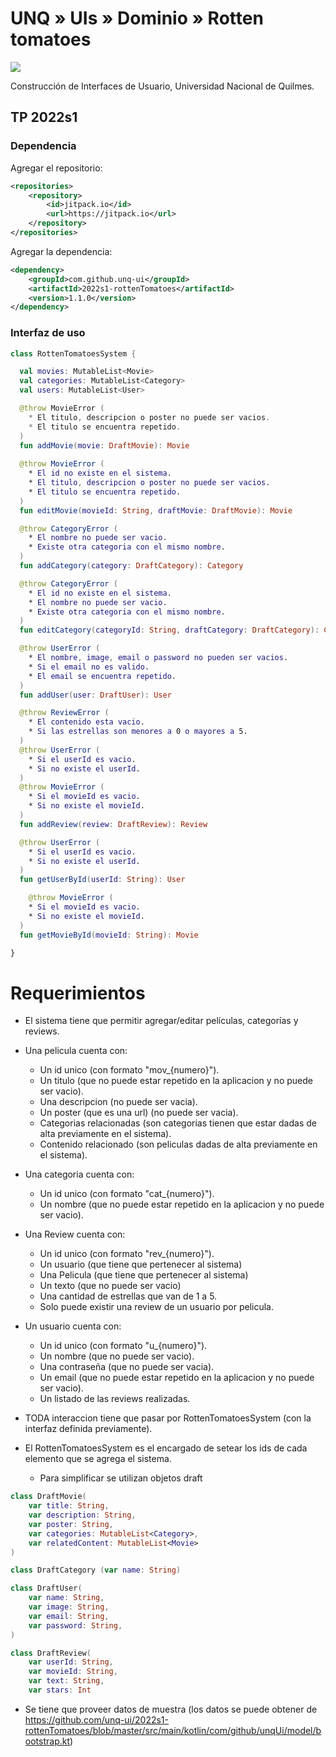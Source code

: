 # UNQ » UIs » Dominio » Rotten tomatoes

[![](https://jitpack.io/v/unq-ui/2022s1-rottenTomatoes.svg)](https://jitpack.io/#unq-ui/2022s1-rottenTomatoes)


Construcción de Interfaces de Usuario, Universidad Nacional de Quilmes.

## TP 2022s1

### Dependencia

Agregar el repositorio:

```xml
<repositories>
    <repository>
        <id>jitpack.io</id>
        <url>https://jitpack.io</url>
    </repository>
</repositories>
```

Agregar la dependencia:

```xml
<dependency>
    <groupId>com.github.unq-ui</groupId>
    <artifactId>2022s1-rottenTomatoes</artifactId>
    <version>1.1.0</version>
</dependency>
```

### Interfaz de uso

```kotlin
class RottenTomatoesSystem {

  val movies: MutableList<Movie>
  val categories: MutableList<Category>
  val users: MutableList<User>

  @throw MovieError (
    * El titulo, descripcion o poster no puede ser vacios.
    * El titulo se encuentra repetido.
  )
  fun addMovie(movie: DraftMovie): Movie
  
  @throw MovieError (
    * El id no existe en el sistema.
    * El titulo, descripcion o poster no puede ser vacios.
    * El titulo se encuentra repetido.
  )
  fun editMovie(movieId: String, draftMovie: DraftMovie): Movie

  @throw CategoryError (
    * El nombre no puede ser vacio.
    * Existe otra categoria con el mismo nombre.
  )
  fun addCategory(category: DraftCategory): Category

  @throw CategoryError (
    * El id no existe en el sistema.
    * El nombre no puede ser vacio.
    * Existe otra categoria con el mismo nombre.
  )
  fun editCategory(categoryId: String, draftCategory: DraftCategory): Category

  @throw UserError (
    * El nombre, image, email o password no pueden ser vacios.
    * Si el email no es valido.
    * El email se encuentra repetido.
  )
  fun addUser(user: DraftUser): User

  @throw ReviewError (
    * El contenido esta vacio.
    * Si las estrellas son menores a 0 o mayores a 5.
  )
  @throw UserError (
    * Si el userId es vacio.
    * Si no existe el userId.
  )
  @throw MovieError (
    * Si el movieId es vacio.
    * Si no existe el movieId.
  )
  fun addReview(review: DraftReview): Review

  @throw UserError (
    * Si el userId es vacio.
    * Si no existe el userId.
  )
  fun getUserById(userId: String): User

    @throw MovieError (
    * Si el movieId es vacio.
    * Si no existe el movieId.
  )
  fun getMovieById(movieId: String): Movie

}
```


# Requerimientos

* El sistema tiene que permitir agregar/editar películas, categorías y reviews.

* Una pelicula cuenta con:
  * Un id unico (con formato "mov_{numero}").
  * Un titulo (que no puede estar repetido en la aplicacion y no puede ser vacio).
  * Una descripcion (no puede ser vacia).
  * Un poster (que es una url) (no puede ser vacia).
  * Categorias relacionadas (son categorias tienen que estar dadas de alta previamente en el sistema).
  * Contenido relacionado (son peliculas dadas de alta previamente en el sistema).

* Una categoria cuenta con:
  * Un id unico (con formato "cat_{numero}").
  * Un nombre (que no puede estar repetido en la aplicacion y no puede ser vacio).

* Una Review cuenta con:
  * Un id unico (con formato "rev_{numero}").
  * Un usuario (que tiene que pertenecer al sistema)
  * Una Pelicula (que tiene que pertenecer al sistema)
  * Un texto (que no puede ser vacio)
  * Una cantidad de estrellas que van de 1 a 5.
  * Solo puede existir una review de un usuario por pelicula.

* Un usuario cuenta con:
  * Un id unico (con formato "u_{numero}").
  * Un nombre (que no puede ser vacio).
  * Una contraseña (que no puede ser vacia).
  * Un email (que no puede estar repetido en la aplicacion y no puede ser vacio).
  * Un listado de las reviews realizadas.

* TODA interaccion tiene que pasar por RottenTomatoesSystem (con la interfaz definida previamente).

* El RottenTomatoesSystem es el encargado de setear los ids de cada elemento que se agrega el sistema.
  * Para simplificar se utilizan objetos draft

```kotlin
class DraftMovie(
    var title: String,
    var description: String,
    var poster: String,
    var categories: MutableList<Category>,
    var relatedContent: MutableList<Movie>
)

class DraftCategory (var name: String)

class DraftUser(
    var name: String,
    var image: String,
    var email: String,
    var password: String,
)

class DraftReview(
    var userId: String,
    var movieId: String,
    var text: String,
    var stars: Int
```

* Se tiene que proveer datos de muestra (los datos se puede obtener de https://github.com/unq-ui/2022s1-rottenTomatoes/blob/master/src/main/kotlin/com/github/unqUi/model/bootstrap.kt)
